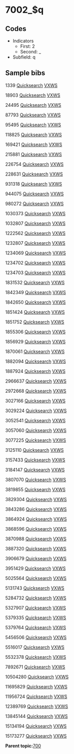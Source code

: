 # 7002\_$q

## Codes

-   Indicators
    -   First: 2
    -   Second: \_
-   Subfield: q

## Sample bibs

1339 [Quicksearch](https://search.library.yale.edu/catalog/1339) [VXWS](http://prodorbis.library.yale.edu:7014/vxws/GetHoldingsService?bibId=1339)

18903 [Quicksearch](https://search.library.yale.edu/catalog/18903) [VXWS](http://prodorbis.library.yale.edu:7014/vxws/GetHoldingsService?bibId=18903)

24495 [Quicksearch](https://search.library.yale.edu/catalog/24495) [VXWS](http://prodorbis.library.yale.edu:7014/vxws/GetHoldingsService?bibId=24495)

87793 [Quicksearch](https://search.library.yale.edu/catalog/87793) [VXWS](http://prodorbis.library.yale.edu:7014/vxws/GetHoldingsService?bibId=87793)

95495 [Quicksearch](https://search.library.yale.edu/catalog/95495) [VXWS](http://prodorbis.library.yale.edu:7014/vxws/GetHoldingsService?bibId=95495)

118825 [Quicksearch](https://search.library.yale.edu/catalog/118825) [VXWS](http://prodorbis.library.yale.edu:7014/vxws/GetHoldingsService?bibId=118825)

169421 [Quicksearch](https://search.library.yale.edu/catalog/169421) [VXWS](http://prodorbis.library.yale.edu:7014/vxws/GetHoldingsService?bibId=169421)

215881 [Quicksearch](https://search.library.yale.edu/catalog/215881) [VXWS](http://prodorbis.library.yale.edu:7014/vxws/GetHoldingsService?bibId=215881)

226754 [Quicksearch](https://search.library.yale.edu/catalog/226754) [VXWS](http://prodorbis.library.yale.edu:7014/vxws/GetHoldingsService?bibId=226754)

228631 [Quicksearch](https://search.library.yale.edu/catalog/228631) [VXWS](http://prodorbis.library.yale.edu:7014/vxws/GetHoldingsService?bibId=228631)

931318 [Quicksearch](https://search.library.yale.edu/catalog/931318) [VXWS](http://prodorbis.library.yale.edu:7014/vxws/GetHoldingsService?bibId=931318)

944075 [Quicksearch](https://search.library.yale.edu/catalog/944075) [VXWS](http://prodorbis.library.yale.edu:7014/vxws/GetHoldingsService?bibId=944075)

980272 [Quicksearch](https://search.library.yale.edu/catalog/980272) [VXWS](http://prodorbis.library.yale.edu:7014/vxws/GetHoldingsService?bibId=980272)

1030373 [Quicksearch](https://search.library.yale.edu/catalog/1030373) [VXWS](http://prodorbis.library.yale.edu:7014/vxws/GetHoldingsService?bibId=1030373)

1032807 [Quicksearch](https://search.library.yale.edu/catalog/1032807) [VXWS](http://prodorbis.library.yale.edu:7014/vxws/GetHoldingsService?bibId=1032807)

1222562 [Quicksearch](https://search.library.yale.edu/catalog/1222562) [VXWS](http://prodorbis.library.yale.edu:7014/vxws/GetHoldingsService?bibId=1222562)

1232807 [Quicksearch](https://search.library.yale.edu/catalog/1232807) [VXWS](http://prodorbis.library.yale.edu:7014/vxws/GetHoldingsService?bibId=1232807)

1234069 [Quicksearch](https://search.library.yale.edu/catalog/1234069) [VXWS](http://prodorbis.library.yale.edu:7014/vxws/GetHoldingsService?bibId=1234069)

1234702 [Quicksearch](https://search.library.yale.edu/catalog/1234702) [VXWS](http://prodorbis.library.yale.edu:7014/vxws/GetHoldingsService?bibId=1234702)

1234703 [Quicksearch](https://search.library.yale.edu/catalog/1234703) [VXWS](http://prodorbis.library.yale.edu:7014/vxws/GetHoldingsService?bibId=1234703)

1831532 [Quicksearch](https://search.library.yale.edu/catalog/1831532) [VXWS](http://prodorbis.library.yale.edu:7014/vxws/GetHoldingsService?bibId=1831532)

1842349 [Quicksearch](https://search.library.yale.edu/catalog/1842349) [VXWS](http://prodorbis.library.yale.edu:7014/vxws/GetHoldingsService?bibId=1842349)

1842650 [Quicksearch](https://search.library.yale.edu/catalog/1842650) [VXWS](http://prodorbis.library.yale.edu:7014/vxws/GetHoldingsService?bibId=1842650)

1851424 [Quicksearch](https://search.library.yale.edu/catalog/1851424) [VXWS](http://prodorbis.library.yale.edu:7014/vxws/GetHoldingsService?bibId=1851424)

1851752 [Quicksearch](https://search.library.yale.edu/catalog/1851752) [VXWS](http://prodorbis.library.yale.edu:7014/vxws/GetHoldingsService?bibId=1851752)

1855306 [Quicksearch](https://search.library.yale.edu/catalog/1855306) [VXWS](http://prodorbis.library.yale.edu:7014/vxws/GetHoldingsService?bibId=1855306)

1856929 [Quicksearch](https://search.library.yale.edu/catalog/1856929) [VXWS](http://prodorbis.library.yale.edu:7014/vxws/GetHoldingsService?bibId=1856929)

1870061 [Quicksearch](https://search.library.yale.edu/catalog/1870061) [VXWS](http://prodorbis.library.yale.edu:7014/vxws/GetHoldingsService?bibId=1870061)

1882094 [Quicksearch](https://search.library.yale.edu/catalog/1882094) [VXWS](http://prodorbis.library.yale.edu:7014/vxws/GetHoldingsService?bibId=1882094)

1887924 [Quicksearch](https://search.library.yale.edu/catalog/1887924) [VXWS](http://prodorbis.library.yale.edu:7014/vxws/GetHoldingsService?bibId=1887924)

2966637 [Quicksearch](https://search.library.yale.edu/catalog/2966637) [VXWS](http://prodorbis.library.yale.edu:7014/vxws/GetHoldingsService?bibId=2966637)

2972668 [Quicksearch](https://search.library.yale.edu/catalog/2972668) [VXWS](http://prodorbis.library.yale.edu:7014/vxws/GetHoldingsService?bibId=2972668)

3027166 [Quicksearch](https://search.library.yale.edu/catalog/3027166) [VXWS](http://prodorbis.library.yale.edu:7014/vxws/GetHoldingsService?bibId=3027166)

3029224 [Quicksearch](https://search.library.yale.edu/catalog/3029224) [VXWS](http://prodorbis.library.yale.edu:7014/vxws/GetHoldingsService?bibId=3029224)

3052541 [Quicksearch](https://search.library.yale.edu/catalog/3052541) [VXWS](http://prodorbis.library.yale.edu:7014/vxws/GetHoldingsService?bibId=3052541)

3057060 [Quicksearch](https://search.library.yale.edu/catalog/3057060) [VXWS](http://prodorbis.library.yale.edu:7014/vxws/GetHoldingsService?bibId=3057060)

3077225 [Quicksearch](https://search.library.yale.edu/catalog/3077225) [VXWS](http://prodorbis.library.yale.edu:7014/vxws/GetHoldingsService?bibId=3077225)

3125110 [Quicksearch](https://search.library.yale.edu/catalog/3125110) [VXWS](http://prodorbis.library.yale.edu:7014/vxws/GetHoldingsService?bibId=3125110)

3157433 [Quicksearch](https://search.library.yale.edu/catalog/3157433) [VXWS](http://prodorbis.library.yale.edu:7014/vxws/GetHoldingsService?bibId=3157433)

3184147 [Quicksearch](https://search.library.yale.edu/catalog/3184147) [VXWS](http://prodorbis.library.yale.edu:7014/vxws/GetHoldingsService?bibId=3184147)

3807070 [Quicksearch](https://search.library.yale.edu/catalog/3807070) [VXWS](http://prodorbis.library.yale.edu:7014/vxws/GetHoldingsService?bibId=3807070)

3819855 [Quicksearch](https://search.library.yale.edu/catalog/3819855) [VXWS](http://prodorbis.library.yale.edu:7014/vxws/GetHoldingsService?bibId=3819855)

3829304 [Quicksearch](https://search.library.yale.edu/catalog/3829304) [VXWS](http://prodorbis.library.yale.edu:7014/vxws/GetHoldingsService?bibId=3829304)

3843286 [Quicksearch](https://search.library.yale.edu/catalog/3843286) [VXWS](http://prodorbis.library.yale.edu:7014/vxws/GetHoldingsService?bibId=3843286)

3864924 [Quicksearch](https://search.library.yale.edu/catalog/3864924) [VXWS](http://prodorbis.library.yale.edu:7014/vxws/GetHoldingsService?bibId=3864924)

3868596 [Quicksearch](https://search.library.yale.edu/catalog/3868596) [VXWS](http://prodorbis.library.yale.edu:7014/vxws/GetHoldingsService?bibId=3868596)

3870988 [Quicksearch](https://search.library.yale.edu/catalog/3870988) [VXWS](http://prodorbis.library.yale.edu:7014/vxws/GetHoldingsService?bibId=3870988)

3887320 [Quicksearch](https://search.library.yale.edu/catalog/3887320) [VXWS](http://prodorbis.library.yale.edu:7014/vxws/GetHoldingsService?bibId=3887320)

3906679 [Quicksearch](https://search.library.yale.edu/catalog/3906679) [VXWS](http://prodorbis.library.yale.edu:7014/vxws/GetHoldingsService?bibId=3906679)

3951429 [Quicksearch](https://search.library.yale.edu/catalog/3951429) [VXWS](http://prodorbis.library.yale.edu:7014/vxws/GetHoldingsService?bibId=3951429)

5025564 [Quicksearch](https://search.library.yale.edu/catalog/5025564) [VXWS](http://prodorbis.library.yale.edu:7014/vxws/GetHoldingsService?bibId=5025564)

5131743 [Quicksearch](https://search.library.yale.edu/catalog/5131743) [VXWS](http://prodorbis.library.yale.edu:7014/vxws/GetHoldingsService?bibId=5131743)

5284732 [Quicksearch](https://search.library.yale.edu/catalog/5284732) [VXWS](http://prodorbis.library.yale.edu:7014/vxws/GetHoldingsService?bibId=5284732)

5327907 [Quicksearch](https://search.library.yale.edu/catalog/5327907) [VXWS](http://prodorbis.library.yale.edu:7014/vxws/GetHoldingsService?bibId=5327907)

5379335 [Quicksearch](https://search.library.yale.edu/catalog/5379335) [VXWS](http://prodorbis.library.yale.edu:7014/vxws/GetHoldingsService?bibId=5379335)

5379764 [Quicksearch](https://search.library.yale.edu/catalog/5379764) [VXWS](http://prodorbis.library.yale.edu:7014/vxws/GetHoldingsService?bibId=5379764)

5456506 [Quicksearch](https://search.library.yale.edu/catalog/5456506) [VXWS](http://prodorbis.library.yale.edu:7014/vxws/GetHoldingsService?bibId=5456506)

5516017 [Quicksearch](https://search.library.yale.edu/catalog/5516017) [VXWS](http://prodorbis.library.yale.edu:7014/vxws/GetHoldingsService?bibId=5516017)

5532378 [Quicksearch](https://search.library.yale.edu/catalog/5532378) [VXWS](http://prodorbis.library.yale.edu:7014/vxws/GetHoldingsService?bibId=5532378)

7892671 [Quicksearch](https://search.library.yale.edu/catalog/7892671) [VXWS](http://prodorbis.library.yale.edu:7014/vxws/GetHoldingsService?bibId=7892671)

10504280 [Quicksearch](https://search.library.yale.edu/catalog/10504280) [VXWS](http://prodorbis.library.yale.edu:7014/vxws/GetHoldingsService?bibId=10504280)

11695829 [Quicksearch](https://search.library.yale.edu/catalog/11695829) [VXWS](http://prodorbis.library.yale.edu:7014/vxws/GetHoldingsService?bibId=11695829)

11956724 [Quicksearch](https://search.library.yale.edu/catalog/11956724) [VXWS](http://prodorbis.library.yale.edu:7014/vxws/GetHoldingsService?bibId=11956724)

12389769 [Quicksearch](https://search.library.yale.edu/catalog/12389769) [VXWS](http://prodorbis.library.yale.edu:7014/vxws/GetHoldingsService?bibId=12389769)

13845144 [Quicksearch](https://search.library.yale.edu/catalog/13845144) [VXWS](http://prodorbis.library.yale.edu:7014/vxws/GetHoldingsService?bibId=13845144)

15134194 [Quicksearch](https://search.library.yale.edu/catalog/15134194) [VXWS](http://prodorbis.library.yale.edu:7014/vxws/GetHoldingsService?bibId=15134194)

15173277 [Quicksearch](https://search.library.yale.edu/catalog/15173277) [VXWS](http://prodorbis.library.yale.edu:7014/vxws/GetHoldingsService?bibId=15173277)

**Parent topic:**[700](../../tags/700/700.md)

